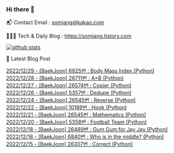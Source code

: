 ### Hi there 👋

📬  Contact Email : somjang@kakao.com

👨🏻‍💻  Tech & Daily Blog : https://somjang.tistory.com

[![github stats](https://github-readme-stats.vercel.app/api?username=SOMJANG&show_icons=true&hide_border=False)](https://somjang.tistory.com)

🤩 Latest Blog Post

[2022/12/29 - [BaekJoon] 6825번 : Body Mass Index (Python)](https://somjang.tistory.com/entry/BaekJoon-6825%EB%B2%88-Body-Mass-Index-Python) <br>
[2022/12/28 - [BaekJoon] 26711번 : A+B (Python)](https://somjang.tistory.com/entry/BaekJoon-26711%EB%B2%88-AB-Python) <br>
[2022/12/27 - [BaekJoon] 26574번 : Copier (Python)](https://somjang.tistory.com/entry/BaekJoon-26574%EB%B2%88-Copier-Python) <br>
[2022/12/26 - [BaekJoon] 5357번 : Dedupe (Python)](https://somjang.tistory.com/entry/BaekJoon-5357%EB%B2%88-Dedupe-Python) <br>
[2022/12/24 - [BaekJoon] 26545번 : Reverse (Python)](https://somjang.tistory.com/entry/BaekJoon-26545%EB%B2%88-Reverse-Python) <br>
[2022/12/22 - [BaekJoon] 10189번 : Hook (Python)](https://somjang.tistory.com/entry/BaekJoon-10189%EB%B2%88-Hook-Python) <br>
[2022/12/21 - [BaekJoon] 26545번 : Mathematics (Python)](https://somjang.tistory.com/entry/BaekJoon-26545%EB%B2%88-Mathematics-Python) <br>
[2022/12/20 - [BaekJoon] 5358번 : Football Team (Python)](https://somjang.tistory.com/entry/BaekJoon-5358%EB%B2%88-Football-Team-Python) <br>
[2022/12/18 - [BaekJoon] 26489번 : Gum Gum for Jay Jay (Python)](https://somjang.tistory.com/entry/BaekJoon-26489%EB%B2%88-Gum-Gum-for-Jay-Jay-Python) <br>
[2022/12/16 - [BaekJoon] 6840번 : Who is in the middle? (Python)](https://somjang.tistory.com/entry/BaekJoon-6840%EB%B2%88-Who-is-in-the-middle-Python) <br>
[2022/12/15 - [BaekJoon] 26307번 : Correct (Python)](https://somjang.tistory.com/entry/BaekJoon-26307%EB%B2%88-Correct-Python) <br>
